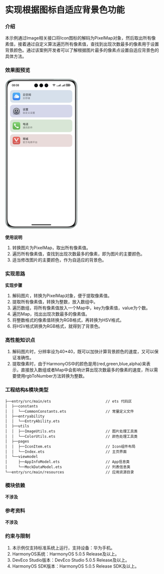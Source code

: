 # 实现根据图标自适应背景色功能

### 介绍

本示例通过Image相关接口将Icon图标的解码为PixelMap对象，然后取出所有像素值，接着通过自定义算法遍历所有像素值，查找到出现次数最多的像素用于设置背景颜色。通过该案例开发者可以了解根据图片最多的像素点设置自适应背景色的具体方法。

### 效果图预览

![](screenshots/device/IconMainColor.png)

**使用说明**

1. 转换图片为PixelMap，取出所有像素值。
2. 遍历所有像素值，查找到出现次数最多的像素，即为图片的主要颜色。
3. 适当修改图片的主要颜色，作为自适应的背景色。

### 实现思路

**实现步骤**

1. 解码图片，转换为PixelMap对象，便于提取像素值。
2. 提取所有像素值，转换为整数，放入数组中。
3. 遍历数组，将所有像素值放入一个Map中，key为像素值，value为个数。
4. 遍历Map，找出出现次数最多的像素值。
5. 将整数格式的像素值转换为RGB格式，再转换为HSV格式。
6. 将HSV格式转换为RGB格式，就得到了背景色。

### 高性能知识点

1. 解码图片时，分辨率设为40*40，既可以加快计算背景颜色的速度，又可以保证准确性。
2. 提取像素时，由于HarmonyOS中的颜色是用{red,green,blue,alpha}来表示，直接放入数组或者Map中会影响计算出现次数最多的像素的速度，所以需要使用rgbToNumber方法转换为整数。

### 工程结构&模块类型

   ```
├──entry/src/main/ets                         // ets 代码区
│  ├──constants
│  │  └──CommonConstants.ets                  // 常量定义文件  
│  ├──entryability
│  │  └──EntryAbility.ets       
│  ├──utils
│  │  ├──ImageUtils.ets                       // 图片处理工具类
│  │  └──ColorUtils.ets                       // 颜色处理工具类  
│  ├──pages
│  │  ├──IconItem.ets                         // Icon组件布局
│  │  └──Index.ets                            // 主页界面
│  └──viewmodel
│     ├──AppInfoModel.ets                     // App信息类
│     └──MockDataModel.ets                    // 列表信息类
└──entry/src/main/resources                   // 应用资源目录
   ```

### 模块依赖

**不涉及**

### 参考资料

**不涉及**

### 约束与限制

1. 本示例仅支持标准系统上运行，支持设备：华为手机。
2. HarmonyOS系统：HarmonyOS 5.0.5 Release及以上。
3. DevEco Studio版本：DevEco Studio 5.0.5 Release及以上。
4. HarmonyOS SDK版本：HarmonyOS 5.0.5 Release SDK及以上。